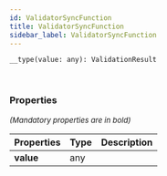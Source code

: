 ```yaml
---
id: ValidatorSyncFunction
title: ValidatorSyncFunction
sidebar_label: ValidatorSyncFunction
---
```


```tsx
__type(value: any): ValidationResult
```
<br/>



### Properties

<font size="2"><i>(Mandatory properties are in bold)</i></font>

| Properties | Type | Description |
| --------- | ---- | ----------- |
| **value** | any |  |
